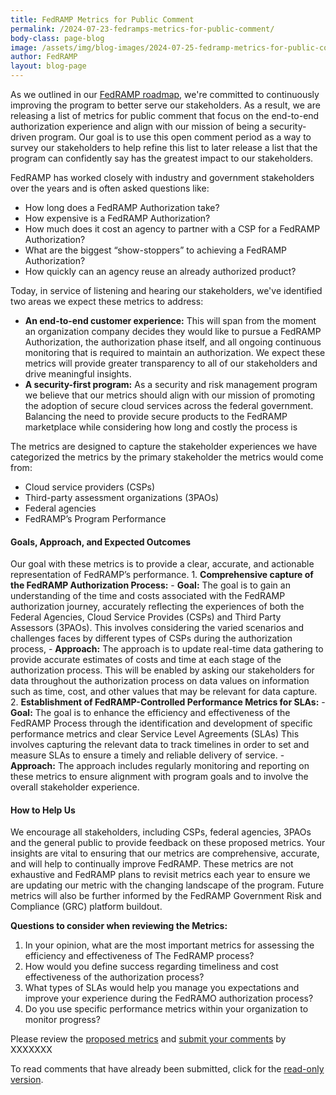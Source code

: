 ```yaml
---
title: FedRAMP Metrics for Public Comment 
permalink: /2024-07-23-fedramps-metrics-for-public-comment/
body-class: page-blog
image: /assets/img/blog-images/2024-07-25-fedramp-metrics-for-public-comment.png
author: FedRAMP
layout: blog-page
---
```

As we outlined in our <a href="https://www.fedramp.gov/2024-03-28-a-new-roadmap-for-fedramp/" target="_blank" rel="noopener noreferrer">FedRAMP roadmap</a>, we're committed to continuously improving the program to better serve our stakeholders. As a result, we are releasing a list of metrics for public comment that focus on the end-to-end authorization experience and align with our mission of being a security-driven program. Our goal is to use this open comment period as a way to survey our stakeholders to help refine this list to later release a list that the program can confidently say has the greatest impact to our stakeholders.

FedRAMP has worked closely with industry and government stakeholders over the years and is often asked questions like:
- How long does a FedRAMP Authorization take?
- How expensive is a FedRAMP Authorization?
- How much does it cost an agency to partner with a CSP for a FedRAMP Authorization?
- What are the biggest “show-stoppers” to achieving a FedRAMP Authorization?
- How quickly can an agency reuse an already authorized product?

Today, in service of listening and hearing our stakeholders, we've identified two areas we expect these metrics to address:
- <b>An end-to-end customer experience:</b> This will span from the moment an organization company decides they would like to pursue a FedRAMP Authorization, the authorization phase itself, and all ongoing continuous monitoring that is required to maintain an authorization. We expect these metrics will provide greater transparency to all of our stakeholders and drive meaningful insights.
- <b>A security-first program:</b> As a security and risk management program we believe that our metrics should align with our mission of promoting the adoption of secure cloud services across the federal government. Balancing the need to provide secure products to the FedRAMP marketplace while considering how long and costly the process is 

The metrics are designed to capture the stakeholder experiences we have categorized the metrics by the primary stakeholder the metrics would come from:
- Cloud service providers (CSPs)
- Third-party assessment organizations (3PAOs)
- Federal agencies
- FedRAMP’s Program Performance

<h4>Goals, Approach, and Expected Outcomes</h4>
Our goal with these metrics is to provide a clear, accurate, and actionable representation of FedRAMP’s performance.
1. <b>Comprehensive capture of the FedRAMP Authorization Process:</b>
  - <b>Goal:</b> The goal is to gain an understanding of the time and costs associated with the FedRAMP authorization journey, accurately reflecting the experiences of both the Federal Agencies, Cloud Service Provides  (CSPs) and Third Party Assessors (3PAOs). This involves considering the varied scenarios and challenges faces by different types of CSPs during the authorization process,
  - <b>Approach:</b> The approach is to update real-time data gathering to provide accurate estimates of costs and time at each stage of the authorization process. This will be enabled by asking our stakeholders for data throughout the authorization process on data values on information such as time, cost, and other values that may be relevant for data capture.
2. <b>Establishment of FedRAMP-Controlled Performance Metrics for SLAs:</b>
  - <b>Goal:</b> The goal is to enhance the efficiency and effectiveness of the FedRAMP Process through the identification and development of specific performance metrics and clear Service Level Agreements (SLAs) This involves capturing the relevant data to track timelines in order to set and measure SLAs to ensure a timely and reliable delivery of service. 
  - <b>Approach:</b> The approach includes regularly monitoring and reporting on these metrics to ensure alignment with program goals and to involve the overall stakeholder experience.

<h4>How to Help Us</h4>
We encourage all stakeholders, including CSPs, federal agencies, 3PAOs and the general public to provide feedback on these proposed metrics. Your insights are vital to ensuring that our metrics are comprehensive, accurate, and will help to continually improve FedRAMP. These metrics are not exhaustive and FedRAMP plans to revisit metrics each year to ensure we are updating our metric with the changing landscape of the program.  Future metrics will also be further informed by the FedRAMP Government Risk and Compliance (GRC) platform buildout.

<b>Questions to consider when reviewing the Metrics:</b>
1. In your opinion, what are the most important metrics for assessing the efficiency and effectiveness of The FedRAMP process?
2. How would you define success regarding timeliness and cost effectiveness of the authorization process?
3. What types of SLAs would help you manage you expectations and improve your experience during the FedRAMO authorization process?
4. Do you use specific performance metrics within your organization to monitor progress?

Please review the <a href="https://app.smartsheetgov.com/b/publish?EQBCT=7e7eaa517eee437d9802104673462246" target="_blank" rel="noopener noreferrer">proposed metrics</a> and <a href="https://app.smartsheetgov.com/b/form/3f17415b268a4eb083bb4e1c2098d8fd" target="_blank" rel="noopener noreferrer">submit your comments</a> by XXXXXXX

To read comments that have already been submitted, click for the <a href="https://app.smartsheetgov.com/b/publish?EQBCT=2d86a23838f2450b97ee4d38424418e3" target="_blank" rel="noopener noreferrer">read-only version</a>.
